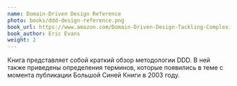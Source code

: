 ```yaml
---
name: Domain-Driven Design Reference
photo: books/ddd-design-reference.png
book_url: https://www.amazon.com/Domain-Driven-Design-Tackling-Complexity-Software/dp/0321125215
book_author: Eric Evans
weight: 2
---
```


Книга представляет собой краткий обзор методологии DDD. В ней также приведены определения терминов,
которые появились в теме с момента публикации Большой Синей Книги в 2003 году.

